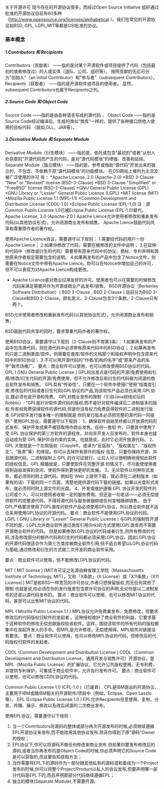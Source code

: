 关于开源许可
现今存在的开源协议很多，而经过Open Source Initiative 组织通过批准的开源协议目前有60多种（http://www.opensource.org/licenses/alphabetical ）。我们在常见的开源协议如BSD, GPL, LGPL,MIT等都是OSI批准的协议。

### 基本概念

##### 1.Contributors 和 Recipients
Contributors（贡献者） ——指的是对某个开源软件或项目提供了代码（包括最初的或者修改过）的人或实体（退队、公司、组织等）。
按照贡献的先后可分为"创始人"（an initial Contributor）和"参与者"（subsequent Contributors）。
Recipients（获取者） ——指的是开源软件或项目的使用者。
显然，subsequent Contributors也属于Recipients之列。
##### 2.Source Code 和 Object Code
Source Code ——指的是由各种语言写成的源代码 。
Object Code ——指的是Source Code经过编译后，生成的类似“类库”一样的，提供了各种接口供他人使用的目标代码 （就如,DLL、JAR等）。
##### 3.Derivative Module 和 Separate Module
Derivative Module（衍生模块） ——指的是，依托或包含“最初的”或者“从别人处获取的”开源代码而产生的代码，是对“源代码模块”的增强、改善和延续。
Separate Module（独立模块） ——指的是，参考或借助“源代码”开发出来的独立的，不包含、不依赖于原“源代码模块”的功能模块。
在OSI网站上被列为主流及被广泛使用的许可 有：
*Apache License, 2.0 (Apache-2.0)
*BSD 3-Clause "New" or "Revised" license (BSD-3-Clause)
*BSD 3-Clause "Simplified" or "FreeBSD" license (BSD-2-Clause)
*GNU General Public License (GPL)
*GNU Library or "Lesser" General Public License (LGPL)
*MIT license (MIT)
*Mozilla Public License 1.1 (MPL-1.1)
*Common Development and Distribution License (CDDL-1.0)
*Eclipse Public License (EPL-1.0)
注：原Common Public License 1.0已被Eclipse Public License (EPL-1.0)替代。
Apache License, 2.0 (Apache-2.0 )
Apache Lience允许使用者修改和重新发布代码(以其他协议形式)，允许闭源商业发布和销售。
Apache Lience鼓励代码共享和尊重原作者的著作权。

使用Apache Licence协议，需要遵守以下规则：
1.需要给代码的用户一份Apache Lience；
2.如果你修改了代码，需要在被修改的文件中说明；
3.在延伸的代码中（修改或衍生的代码）需要带有原来代码中的协议、商标、专利声明和其他原来作者规定需要包含的说明。
4.如果再发布的产品中包含了Notice文件，则需要在Notice文件中带有Apache Lience。你可以在Notice中增加自己的许可，但不可以表现为对Apache Lience构成更改。
* Apache Licence是对商业应用友好的许可。使用者也可以在需要的时候修改代码来满足需要并作为开源或商业产品发布/销售。
BSD开源协议（Berkerley Software Distribution）( BSD 3-Clause , BSD 2-Clause )
目前分为BSD 3-Clause和BSD 2-Clause。顾名思义，3-Clause包含3个条款，2-Clause只有两个。

BSD允许使用者修改和重新发布代码(以其他协议形式)，允许闭源商业发布和销售。

BSD鼓励代码共享的同时，要求尊重代码作者的著作权。

使用BSD协议，需要遵守以下规则（2-Clause则不带第3条）：
1.如果再发布的产品中包含源代码，则在源代码中必须带有原来代码中的BSD协议；
2.如果再发布的只是二进制类库/软件，则需要在类库/软件的文档那个和版权声明中包含原来代码中的BSD协议；
3.不可以用开源代码的“作者/机构的名字”或“原来产品的名字”做市场推广。
要点：商业软件可以使用，也可以修改使用BSD协议的代码。
GPL ( GNU General Public License )
GPL的出发点是代码的开源/免费使用和引用/修改/衍生代码的开源/免费使用，但不允许修改后和衍生的代码做为闭源的商业软件发布和销售。
GPL具有“传染性”，只要在一个软件中使用(“使用”指类库引用,修改后的代码或者衍生代码)GPL协议的产品,则该软件产品必须也采用 GPL协议,既必须也是开源和免费。
GPL对商业发布的限制（引自Java视线论坛的Robbin）:
“GPL是针对软件源代码的版权,而不是针对软件编译后二进制版本的版权.你有权免费获得软件的源代码,但是你没有权力免费获得软件的二进制发行版本.GP对软件发行版本唯一的限制就是:你的发行版本必须把完整的源代码一同提供.”
使用GPL协议，需要遵守以下规则：
1、确保软件自始至终都以开放源代码形式发布，保护开发成果不被窃取用作商业发售。任何一套软 件，只要其中使用了受 GPL 协议保护的第三方软件的源程序，并向非开发人员发布时，软件本身也就自动成为受 GPL 保护并且约束的实体。也就是说，此时它必须开放源代码。
2、GPL 大致就是一个左侧版权（Copyleft，或译为“反版权”、“版权属左”、“版权所无”、“版责”等）的体现。你可以去掉所有原作的版权 信息，只要你保持开源，并且随源代码、二进制版附上 GPL 的许可证就行，让后人可以很明确地得知此软件的授权信息。GPL 精髓就是，只要使软件在完整开源 的情况下，尽可能使使用者得到自由发挥的空间，使软件得到更快更好的发展。
3、无论软件以何种形式发布，都必须同时附上源代码。例如在 Web 上提供下载，就必须在二进制版本（如果有的话）下载的同一个页面，清楚地提供源代码下载的链接。如果以光盘形式发布，就必须同时附上源文件的光盘。
4、开发或维护遵循 GPL 协议开发的软件的公司或个人，可以对使用者收取一定的服务费用。但还是一句老话——必须无偿提供软件的完整源代码，不得将源代码与服务做捆绑或任何变相捆绑销售。
由于GPL严格要求使用了GPL类库的软件产品必须使用GPL协议，所以商业软件就不适合采用使用GPL协议的开源代码。
要点：商业软件不能使用GPL协议的代码。
LGPL ( GNU Library or "Lesser" General Public License )
与GPL的强制性开源不同的是，LGPL允许商业软件通过类库引用(link)的方式使用LGPL类库而不需要开源商业软件的代码。
但是如果修改LGPL协议的代码或者衍生,则所有修改的代码,涉及修改部分的额外代码和衍生的代码都必须采用LGPL协议。因此LGPL协议的开源代码很适合作为第三方类库被商业软件引用,但不适合希望以LGPL协议代码为基础,通过修改和衍生的方式做二次开发的商业软件采用。

要点：商业软件可以使用，但不能修改LGPL协议的代码。

MIT ( MIT license )
[MIT许可证之名源自麻省理工学院（Massachusetts Institute of Technology, MIT），又称「X条款」（X License）或「X11条款」（X11 License）]
MIT是和BSD一样宽范的许可协议,作者只想保留版权,而无任何其他了限制.也就是说,你必须在你的发行版里包含原许可协议的声明,无论你是以二进制发布的还是以源代码发布的。
要点：商业软件可以使用，也可以修改MIT协议的代码，甚至可以出售MIT协议的代码。

MPL ( Mozilla Public License 1.1 ) 
MPL协议允许免费重发布、免费修改，但要求修改后的代码版权归软件的发起者 。这种授权维护了商业软件的利益，它要求基于这种软件的修改无偿贡献版权给该软件。这样，围绕该软件的所有代码的版权都集中在发起开发人的手中。但MPL是允许修改，无偿使用得。MPL软件对链接没有要求。
要点：商业软件可以使用，也可以修改MPL协议的代码，但修改后的代码版权归软件的发起者。


CDDL (Common Development and Distribution License ) 
CDDL（Common Development and Distribution License，通用开发与销售许可）开源协议，是MPL（Mozilla Public License）的扩展协议，它允许公共版权使用，无专利费，并提供专利保护，可集成于商业软件中，允许自行发布许可。
要点：商业软件可以使用，也可以修改CDDL协议的代码。


Common Public License 1.0 (CPL-1.0 )（已废弃）
CPL是IBM提出的开源协议，主要用于IBM或跟IBM相关的开源软件/项目中（例如，Eclipse、Open Laszlo等）。
EPL (Eclipse Public License 1.0 ) 
EPL允许Recipients任意使用、复制、分发、传播、展示、修改以及改后闭源的二次商业发布。

使用EPL协议，需要遵守以下规则：
1. 当一个Contributors将源码的整体或部分再次开源发布的时候,必须继续遵循EPL开源协议来发布,而不能改用其他协议发布.除非你得到了原“源码”Owner 的授权；
2. EPL协议下,你可以将源码不做任何修改来商业发布.但如果你要发布修改后的源码,或者当你再发布的是Object Code的时候,你必须声明它的Source Code是可以获取的,而且要告知获取方法；
3. 当你需要将EPL下的源码作为一部分跟其他私有的源码混和着成为一个Project发布的时候,你可以将整个Project/Product以私人的协议发布,但要声明哪一部分代码是EPL下的,而且声明那部分代码继续遵循EPL；
4. 独立的模块(Separate Module),不需要开源。